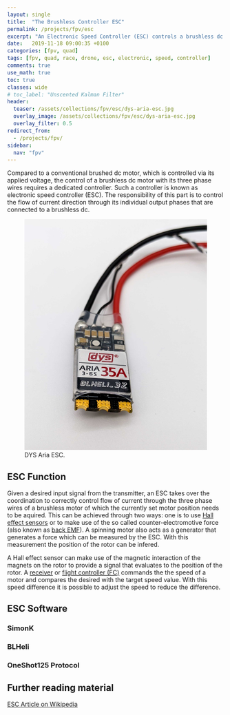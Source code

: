 ```yaml
---
layout: single
title:  "The Brushless Controller ESC"
permalink: /projects/fpv/esc
excerpt: "An Electronic Speed Controller (ESC) controls a brushless dc motor with input from the Flight Controller."
date:   2019-11-18 09:00:35 +0100
categories: [fpv, quad]
tags: [fpv, quad, race, drone, esc, electronic, speed, controller]
comments: true
use_math: true
toc: true
classes: wide
# toc_label: "Unscented Kalman Filter"
header:
  teaser: /assets/collections/fpv/esc/dys-aria-esc.jpg
  overlay_image: /assets/collections/fpv/esc/dys-aria-esc.jpg
  overlay_filter: 0.5
redirect_from:
  - /projects/fpv/
sidebar:
  nav: "fpv"
---
```


Compared to a conventional brushed dc motor, which is controlled via its applied voltage, the control of 
a brushless dc motor with its three phase wires requires a dedicated controller. Such a controller is known as
electronic speed controller (ESC). The responsibility of this part is to control the flow of current direction through its
individual output phases that are connected to a brushless dc.

<figure >
    <a href="/assets/collections/fpv/esc/dys-aria-esc.jpg"><img src="/assets/collections/fpv/esc/dys-aria-esc.jpg"></a>
    <figcaption>DYS Aria ESC.</figcaption>
</figure>

## ESC Function

Given a desired input signal from the transmitter, an ESC takes over the coordination to correctly control flow of current through the three phase wires of a brushless motor of which the currently set motor position needs to be aquired. 
This can be achieved through two ways: one is to use [Hall effect sensors](https://en.wikipedia.org/wiki/Hall_effect_sensor) or to make use of the so called counter-electromotive force (also known as [back EMF](https://en.wikipedia.org/w/index.php?title=Back_EMF)). A spinning motor also acts as a generator that generates a force which can be measured by the ESC.
With this measurement the position of the rotor can be infered. 

A Hall effect sensor can make use of the magnetic interaction of the magnets on the rotor to provide a signal
that evaluates to the position of the rotor. A [receiver](/projects/fpv/glossar/#receiver) or [flight controller (FC)](/projects/fpv/glossar/#fc) commands the the speed of a motor and compares the desired with the target 
speed value. With this speed difference it is possible to adjust the speed to reduce the difference. 

## ESC Software

### SimonK

### BLHeli

### OneShot125 Protocol





## Further reading material

[ESC Article on Wikipedia](https://en.wikipedia.org/wiki/Electronic_speed_control)
